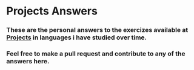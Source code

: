 # Projects Answers

### These are the personal answers to the exercizes available at [Projects](https://github.com/karan/Projects) in languages i have studied over time.
### Feel free to make a pull request and contribute to any of the answers here.
